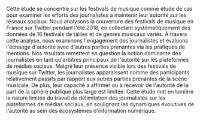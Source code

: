 

Cette étude se concentre sur les festivals de musique comme étude de cas pour examiner les efforts des journalistes à maintenir leur autorité sur les réseaux sociaux. Nous analysons la couverture des festivals de musique en France sur Twitter pendant l'été 2018, en collectant systématiquement des données de 16 festivals de tailles et de genres musicaux variés. À travers cette analyse, nous examinons l'engagement des journalistes et évaluons l'échange d'autorité avec d'autres parties prenantes via les pratiques de mentions. Nos résultats remettent en question la notion dominante des journalistes en tant qu'arbitres principaux de l'autorité sur les plateformes de médias sociaux. Malgré leur présence visible lors des festivals de musique sur Twitter, les journalistes apparaissent comme des participants relativement passifs par rapport aux autres parties prenantes de la scène musicale. De plus, leur capacité à affirmer ou à recevoir de l'autorité de la part de la sphère publique plus large est limitée. Cette étude met en lumière la nature limitée du travail de délimitation des journalistes sur les plateformes de médias sociaux, en soulignant les dynamiques évolutives de l'autorité au sein des écosystèmes d'information numérique.
